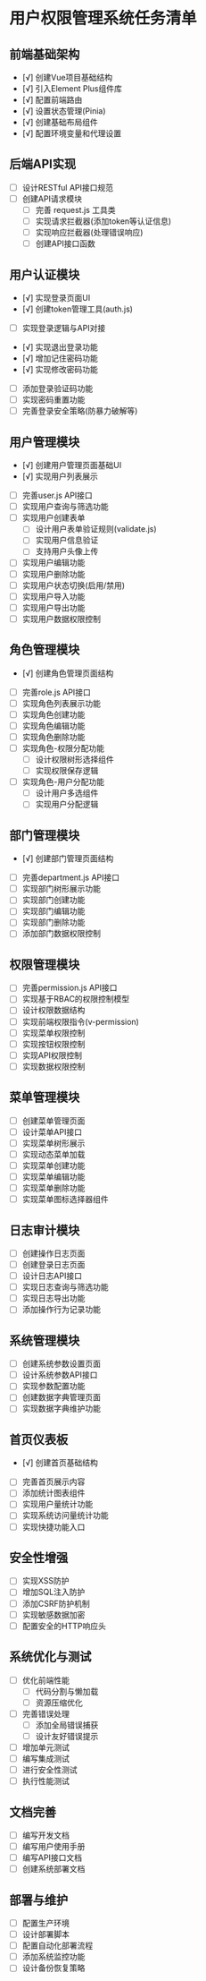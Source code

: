 # 用户权限管理系统任务清单

## 前端基础架构
- [√] 创建Vue项目基础结构
- [√] 引入Element Plus组件库
- [√] 配置前端路由
- [√] 设置状态管理(Pinia)
- [√] 创建基础布局组件
- [√] 配置环境变量和代理设置

## 后端API实现
- [ ] 设计RESTful API接口规范
- [ ] 创建API请求模块
  - [ ] 完善 request.js 工具类
  - [ ] 实现请求拦截器(添加token等认证信息)
  - [ ] 实现响应拦截器(处理错误响应)
  - [ ] 创建API接口函数

## 用户认证模块
- [√] 实现登录页面UI
- [√] 创建token管理工具(auth.js)
- [ ] 实现登录逻辑与API对接
- [√] 实现退出登录功能
- [√] 增加记住密码功能
- [√] 实现修改密码功能
- [ ] 添加登录验证码功能
- [ ] 实现密码重置功能
- [ ] 完善登录安全策略(防暴力破解等)

## 用户管理模块
- [√] 创建用户管理页面基础UI
- [√] 实现用户列表展示
- [ ] 完善user.js API接口
- [ ] 实现用户查询与筛选功能
- [ ] 实现用户创建表单
  - [ ] 设计用户表单验证规则(validate.js)
  - [ ] 实现用户信息验证
  - [ ] 支持用户头像上传
- [ ] 实现用户编辑功能
- [ ] 实现用户删除功能
- [ ] 实现用户状态切换(启用/禁用)
- [ ] 实现用户导入功能
- [ ] 实现用户导出功能
- [ ] 实现用户数据权限控制

## 角色管理模块
- [√] 创建角色管理页面结构
- [ ] 完善role.js API接口
- [ ] 实现角色列表展示功能
- [ ] 实现角色创建功能
- [ ] 实现角色编辑功能
- [ ] 实现角色删除功能
- [ ] 实现角色-权限分配功能
  - [ ] 设计权限树形选择组件
  - [ ] 实现权限保存逻辑
- [ ] 实现角色-用户分配功能
  - [ ] 设计用户多选组件
  - [ ] 实现用户分配逻辑

## 部门管理模块
- [√] 创建部门管理页面结构
- [ ] 完善department.js API接口
- [ ] 实现部门树形展示功能
- [ ] 实现部门创建功能
- [ ] 实现部门编辑功能
- [ ] 实现部门删除功能
- [ ] 添加部门数据权限控制

## 权限管理模块
- [ ] 完善permission.js API接口
- [ ] 实现基于RBAC的权限控制模型
- [ ] 设计权限数据结构
- [ ] 实现前端权限指令(v-permission)
- [ ] 实现菜单权限控制
- [ ] 实现按钮权限控制
- [ ] 实现API权限控制
- [ ] 实现数据权限控制

## 菜单管理模块
- [ ] 创建菜单管理页面
- [ ] 设计菜单API接口
- [ ] 实现菜单树形展示
- [ ] 实现动态菜单加载
- [ ] 实现菜单创建功能
- [ ] 实现菜单编辑功能
- [ ] 实现菜单删除功能
- [ ] 实现菜单图标选择器组件

## 日志审计模块
- [ ] 创建操作日志页面
- [ ] 创建登录日志页面
- [ ] 设计日志API接口
- [ ] 实现日志查询与筛选功能
- [ ] 实现日志导出功能
- [ ] 添加操作行为记录功能

## 系统管理模块
- [ ] 创建系统参数设置页面
- [ ] 设计系统参数API接口
- [ ] 实现参数配置功能
- [ ] 创建数据字典管理页面
- [ ] 实现数据字典维护功能

## 首页仪表板
- [√] 创建首页基础结构
- [ ] 完善首页展示内容
- [ ] 添加统计图表组件
- [ ] 实现用户量统计功能
- [ ] 实现系统访问量统计功能
- [ ] 实现快捷功能入口

## 安全性增强
- [ ] 实现XSS防护
- [ ] 增加SQL注入防护
- [ ] 添加CSRF防护机制
- [ ] 实现敏感数据加密
- [ ] 配置安全的HTTP响应头

## 系统优化与测试
- [ ] 优化前端性能
  - [ ] 代码分割与懒加载
  - [ ] 资源压缩优化
- [ ] 完善错误处理
  - [ ] 添加全局错误捕获
  - [ ] 设计友好错误提示
- [ ] 增加单元测试
- [ ] 编写集成测试
- [ ] 进行安全性测试
- [ ] 执行性能测试

## 文档完善
- [ ] 编写开发文档
- [ ] 编写用户使用手册
- [ ] 编写API接口文档
- [ ] 创建系统部署文档

## 部署与维护
- [ ] 配置生产环境
- [ ] 设计部署脚本
- [ ] 配置自动化部署流程
- [ ] 添加系统监控功能
- [ ] 设计备份恢复策略 